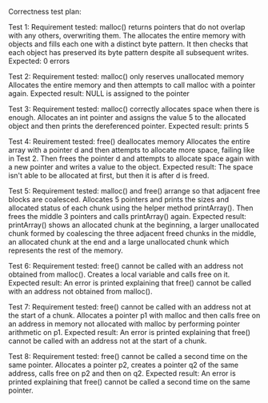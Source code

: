 Correctness test plan:

Test 1:
Requirement tested: malloc() returns pointers that do not overlap with any others, overwriting them.
The allocates the entire memory with objects and fills each one with a distinct byte pattern. It then checks that each object has preserved its byte pattern despite all subsequent writes. 
Expected: 0 errors

Test 2: 
Requirement tested: malloc() only reserves unallocated memory 
Allocates the entire memory and then attempts to call malloc with a pointer again.
Expected result: NULL is assigned to the pointer

Test 3:
Requirement tested: malloc() correctly allocates space when there is enough.
Allocates an int pointer and assigns the value 5 to the allocated object and then prints the dereferenced pointer.
Expected result: prints 5

Test 4:
Reuirement tested: free() deallocates memory
Allocates the entire array with a pointer d and then attempts to allocate more space, failing like in Test 2. Then frees the pointer d and attempts to allocate space again with a new pointer and writes a value to the object.
Expected result: The space isn't able to be allocated at first, but then it is after d is freed. 

Test 5:
Requirement tested: malloc() and free() arrange so that adjacent free blocks are coalesced.
Allocates 5 pointers and prints the sizes and allocated status of each chunk using the helper method printArray(). Then frees the middle 3 pointers and calls printArray() again.
Expected result: printArray() shows an allocated chunk at the beginning, a larger unallocated chunk formed by coalescing the three adjacent freed chunks in the middle, an allocated chunk at the end and a large unallocated chunk which represents the rest of the memory.

Test 6: 
Requirement tested: free() cannot be called with an address not obtained from malloc().
Creates a local variable and calls free on it.
Expected result: An error is printed explaining that free() cannot be called with an address not obtained from malloc().

Test 7:
Requirement tested: free() cannot be called with an address not at the start of a chunk.
Allocates a pointer p1 with malloc and then calls free on an address in memory not allocated with malloc by performing pointer arithmetic on p1.
Expected result: An error is printed explaining that free() cannot be called with an address not at the start of a chunk.

Test 8:
Requirement tested: free() cannot be called a second time on the same pointer.
Allocates a pointer p2, creates a pointer q2 of the same address, calls free on p2 and then on q2.
Expected result: An error is printed explaining that free() cannot be called a second time on the same pointer.
